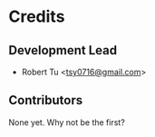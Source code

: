 # Credits

## Development Lead

- Robert Tu \<<tsy0716@gmail.com>\>

## Contributors

None yet. Why not be the first?
